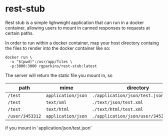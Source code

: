 # rest-stub

Rest stub is a simple lighweight application that can run in a docker container, 
allowing users to mount in canned responses to requests at certain paths. 

In order to run within a docker container, map your host directory containg the files to render into the docker container like so:

```text
docker run \
  -v "$(pwd)":/usr/app/files \
  -p:3000:3000 rgparkins/rest-stub:latest
```

The server will return the static file you mount in, so 

| path | mime | directory |
|---|---|---|
| `/test` | `application/json` | `./application/json/test.json` |
| `/test` | `text/xml` | `./text/json/test.xml` |
| `/test` | `text/html` | `./text/html/test.xml` |
| `/user/3453312` | `application/json` | `./application/json/user/3453312.json` |

if you mount in 'application/json/test.json'